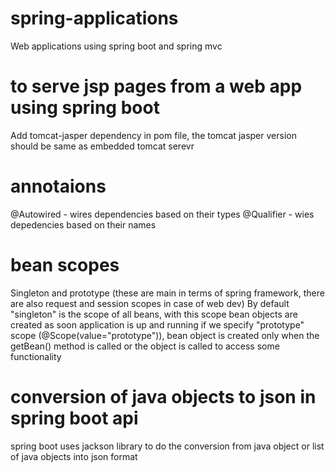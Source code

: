 # spring-applications
Web applications using spring boot and spring mvc

# to serve jsp pages from a web app using spring boot
Add tomcat-jasper dependency in pom file, the tomcat jasper version should be same as embedded tomcat serevr

# annotaions
@Autowired - wires dependencies based on their types
@Qualifier - wies depedencies based on their names

# bean scopes
Singleton and prototype (these are main in terms of spring framework, there are also request and session scopes in case of web dev)
By default "singleton" is the scope of all beans, with this scope bean objects are created as soon application is up and running
if we specify "prototype" scope  (@Scope(value="prototype")), bean object is created only when the getBean() method is called 
or the object is called to access some functionality

# conversion of java objects to json in spring boot api
spring boot uses jackson library to do the conversion from java object or list of java objects into json format


